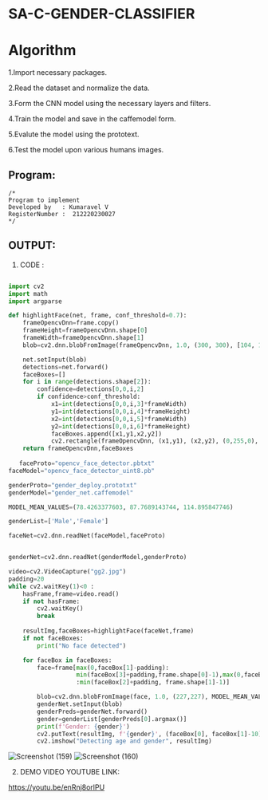 # SA-C-GENDER-CLASSIFIER
# Algorithm
1.Import necessary packages.

2.Read the dataset and normalize the data.

3.Form the CNN model using the necessary layers and filters.

4.Train the model and save in the caffemodel form.

5.Evalute the model using the prototext.

6.Test the model upon various humans images.

## Program:
```
/*
Program to implement 
Developed by   : Kumaravel V
RegisterNumber :  212220230027
*/
```

## OUTPUT:

1. CODE :
```python

import cv2
import math
import argparse

def highlightFace(net, frame, conf_threshold=0.7):
    frameOpencvDnn=frame.copy()
    frameHeight=frameOpencvDnn.shape[0]
    frameWidth=frameOpencvDnn.shape[1]
    blob=cv2.dnn.blobFromImage(frameOpencvDnn, 1.0, (300, 300), [104, 117, 123], True, False)

    net.setInput(blob)
    detections=net.forward()
    faceBoxes=[]
    for i in range(detections.shape[2]):
        confidence=detections[0,0,i,2]
        if confidence>conf_threshold:
            x1=int(detections[0,0,i,3]*frameWidth)
            y1=int(detections[0,0,i,4]*frameHeight)
            x2=int(detections[0,0,i,5]*frameWidth)
            y2=int(detections[0,0,i,6]*frameHeight)
            faceBoxes.append([x1,y1,x2,y2])
            cv2.rectangle(frameOpencvDnn, (x1,y1), (x2,y2), (0,255,0), int(round(frameHeight/150)), 8)
    return frameOpencvDnn,faceBoxes
    
   faceProto="opencv_face_detector.pbtxt"
faceModel="opencv_face_detector_uint8.pb"

genderProto="gender_deploy.prototxt"
genderModel="gender_net.caffemodel"

MODEL_MEAN_VALUES=(78.4263377603, 87.7689143744, 114.895847746)

genderList=['Male','Female']

faceNet=cv2.dnn.readNet(faceModel,faceProto)


genderNet=cv2.dnn.readNet(genderModel,genderProto)

video=cv2.VideoCapture("gg2.jpg")
padding=20
while cv2.waitKey(1)<0 :
    hasFrame,frame=video.read()
    if not hasFrame:
        cv2.waitKey()
        break
    
    resultImg,faceBoxes=highlightFace(faceNet,frame)
    if not faceBoxes:
        print("No face detected")

    for faceBox in faceBoxes:
        face=frame[max(0,faceBox[1]-padding):
                   min(faceBox[3]+padding,frame.shape[0]-1),max(0,faceBox[0]-padding)
                   :min(faceBox[2]+padding, frame.shape[1]-1)]

        blob=cv2.dnn.blobFromImage(face, 1.0, (227,227), MODEL_MEAN_VALUES, swapRB=False)
        genderNet.setInput(blob)
        genderPreds=genderNet.forward()
        gender=genderList[genderPreds[0].argmax()]
        print(f'Gender: {gender}')
        cv2.putText(resultImg, f'{gender}', (faceBox[0], faceBox[1]-10), cv2.FONT_HERSHEY_SIMPLEX, 0.8, (0,255,255), 2, cv2.LINE_AA)
        cv2.imshow("Detecting age and gender", resultImg)
```
![Screenshot (159)](https://user-images.githubusercontent.com/75235334/172531893-be2cee38-4582-47b9-84c7-b516968a9617.png)
![Screenshot (160)](https://user-images.githubusercontent.com/75235334/172531969-3eeb4dcd-0123-424d-9a30-ebb8a0b2c97a.png)


2. DEMO VIDEO YOUTUBE LINK:


https://youtu.be/enRnj8orlPU


